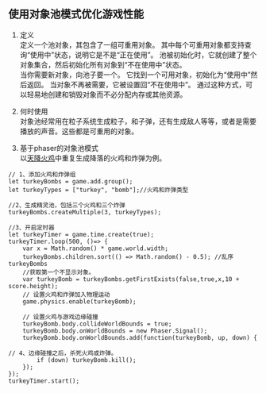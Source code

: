 ## 使用对象池模式优化游戏性能
1. 定义  
定义一个池对象，其包含了一组可重用对象。 其中每个可重用对象都支持查询“使用中”状态，说明它是不是“正在使用”。 池被初始化时，它就创建了整个对象集合，然后初始化所有对象到“不在使用中”状态。  
当你需要新对象，向池子要一个。 它找到一个可用对象，初始化为“使用中”然后返回。 当对象不再被需要，它被设置回“不在使用中”。 通过这种方式，可以轻易地创建和销毁对象而不必分配内存或其他资源。

2. 何时使用  
对象池经常用在粒子系统生成粒子，和子弹，还有生成敌人等等，或者是需要播放的声音。这些都是可重用的对象。  
3. 基于phaser的对象池模式  
以[天降火鸡](./../turkey)中重复生成降落的火鸡和炸弹为例。  
```
// 1、添加火鸡和炸弹组
let turkeyBombs = game.add.group();
let turkeyTypes = ["turkey", "bomb"];//火鸡和炸弹类型

//2、生成精灵池，包括三个火鸡和三个炸弹
turkeyBombs.createMultiple(3, turkeyTypes); 

//3、开启定时器
let turkeyTimer = game.time.create(true);
turkeyTimer.loop(500, ()=> {
    var x = Math.random() * game.world.width;
    turkeyBombs.children.sort(() => Math.random() - 0.5); //乱序turkeyBombs
    //获取第一个不显示对象。
    var turkeyBomb = turkeyBombs.getFirstExists(false,true,x,10 + score.height);
    // 设置火鸡和炸弹加入物理运动
    game.physics.enable(turkeyBomb);

    // 设置火鸡与游戏边缘碰撞
    turkeyBomb.body.collideWorldBounds = true;
    turkeyBomb.body.onWorldBounds = new Phaser.Signal();
    turkeyBomb.body.onWorldBounds.add(function(turkeyBomb, up, down) {

// 4、边缘碰撞之后，杀死火鸡或炸弹。
        if (down) turkeyBomb.kill();
    });
});
turkeyTimer.start();
```